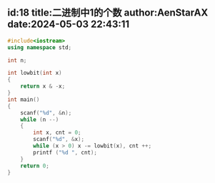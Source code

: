 id:18
title:二进制中1的个数
author:AenStarAX
date:2024-05-03 22:43:11
---
```cpp
#include<iostream>
using namespace std;

int n;

int lowbit(int x)
{
    return x & -x;
}
int main()
{
    scanf("%d", &n);
    while (n --)
    {
        int x, cnt = 0;
        scanf("%d", &x);
        while (x > 0) x -= lowbit(x), cnt ++;
        printf ("%d ", cnt);
    }
    return 0;
}
```